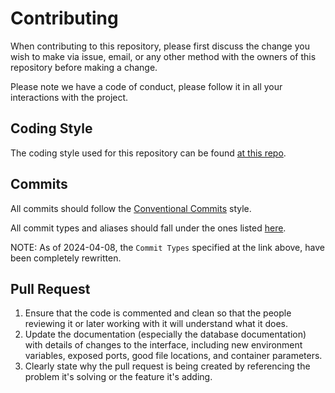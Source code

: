 # Contributing

When contributing to this repository, please first discuss the change you wish to make via issue, email, or any other method with the owners of this repository before making a change.

Please note we have a code of conduct, please follow it in all your interactions with the project.

## Coding Style

The coding style used for this repository can be found [at this repo](https://github.com/StrangeRanger/bash-style-guide).

## Commits

All commits should follow the [Conventional Commits](https://www.conventionalcommits.org) style.

All commit types and aliases should fall under the ones listed [here](https://gist.github.com/StrangeRanger/b8153017fe8195a2d038890e28c9aa63). 

NOTE: As of 2024-04-08, the `Commit Types` specified at the link above, have been completely rewritten.

## Pull Request

1. Ensure that the code is commented and clean so that the people reviewing it or later working with it will understand what it does.
2. Update the documentation (especially the database documentation) with details of changes to the interface, including new environment variables, exposed ports, good file locations, and container parameters.
3. Clearly state why the pull request is being created by referencing the problem it's solving or the feature it's adding.
